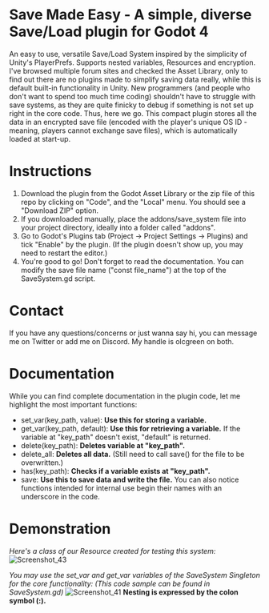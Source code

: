 # Save Made Easy - A simple, diverse Save/Load plugin for Godot 4
An easy to use, versatile Save/Load System inspired by the simplicity of Unity's PlayerPrefs. Supports nested variables, Resources and encryption.
I've browsed multiple forum sites and checked the Asset Library, only to find out there are no plugins made to simplify saving data really, while this is default built-in functionality in Unity.
New programmers (and people who don't want to spend too much time coding) shouldn't have to struggle with save systems, as they are quite finicky to debug if something is not set up right in the core code. Thus, here we go.
This compact plugin stores all the data in an encrypted save file (encoded with the player's unique OS ID - meaning, players cannot exchange save files), which is automatically loaded at start-up.

# Instructions
1. Download the plugin from the Godot Asset Library or the zip file of this repo by clicking on "Code", and the "Local" menu. You should see a "Download ZIP" option.
2. If you downloaded manually, place the addons/save_system file into your project directory, ideally into a folder called "addons".
3. Go to Godot's Plugins tab (Project -> Project Settings -> Plugins) and tick "Enable" by the plugin. (If the plugin doesn't show up, you may need to restart the editor.)
4. You're good to go! Don't forget to read the documentation. You can modify the save file name ("const file_name") at the top of the SaveSystem.gd script.

# Contact
If you have any questions/concerns or just wanna say hi, you can message me on Twitter or add me on Discord. My handle is olcgreen on both.

# Documentation
While you can find complete documentation in the plugin code, let me highlight the most important functions:
- set_var(key_path, value): **Use this for storing a variable.**
- get_var(key_path, default): **Use this for retrieving a variable.** If the variable at "key_path" doesn't exist, "default" is returned.
- delete(key_path): **Deletes variable at "key_path".**
- delete_all: **Deletes all data.** (Still need to call save() for the file to be overwritten.)
- has(key_path): **Checks if a variable exists at "key_path".**
- save: **Use this to save data and write the file.**
You can also notice functions intended for internal use begin their names with an underscore in the code.

# Demonstration
_Here's a class of our Resource created for testing this system:_
![Screenshot_43](https://github.com/AdamKormos/SaveMadeEasy/assets/49873113/d9547f06-9253-4005-9e3b-989ca69e92f3)

_You may use the set_var and get_var variables of the SaveSystem Singleton for the core functionality: (This code sample can be found in SaveSystem.gd)_
![Screenshot_41](https://github.com/AdamKormos/SaveMadeEasy/assets/49873113/f860e709-c108-4ebc-a0f8-c18e3e7925af)
**Nesting is expressed by the colon symbol (:).**
